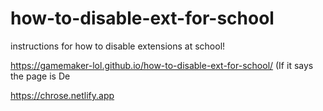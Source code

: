# how-to-disable-ext-for-school
instructions for how to disable extensions at school!

 https://gamemaker-lol.github.io/how-to-disable-ext-for-school/ (If it says the page is De

 https://chrose.netlify.app
